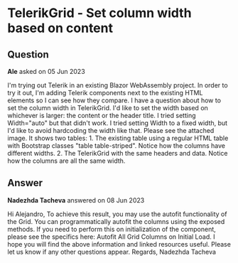 # TelerikGrid - Set column width based on content

## Question

**Ale** asked on 05 Jun 2023

I'm trying out Telerik in an existing Blazor WebAssembly project. In order to try it out, I'm adding Telerik components next to the existing HTML elements so I can see how they compare. I have a question about how to set the column width in TelerikGrid. I'd like to set the width based on whichever is larger: the content or the header title. I tried setting Width="auto" but that didn't work. I tried setting Width to a fixed width, but I'd like to avoid hardcoding the width like that. Please see the attached image. It shows two tables: 1. The existing table using a regular HTML table with Bootstrap classes "table table-striped". Notice how the columns have different widths. 2. The TelerikGrid with the same headers and data. Notice how the columns are all the same width.

## Answer

**Nadezhda Tacheva** answered on 08 Jun 2023

Hi Alejandro, To achieve this result, you may use the autofit functionality of the Grid. You can programmatically autofit the columns using the exposed methods. If you need to perform this on initialization of the component, please see the specifics here: Autofit All Grid Columns on Initial Load. I hope you will find the above information and linked resources useful. Please let us know if any other questions appear. Regards, Nadezhda Tacheva
